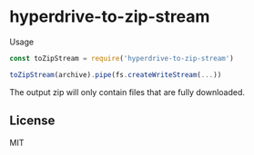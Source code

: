 # hyperdrive-to-zip-stream

Usage

```js
const toZipStream = require('hyperdrive-to-zip-stream')

toZipStream(archive).pipe(fs.createWriteStream(...))
```

The output zip will only contain files that are fully downloaded.

## License

MIT